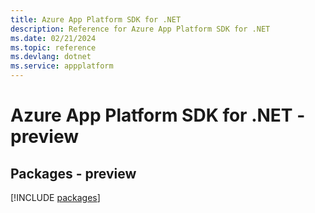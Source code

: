 ```yaml
---
title: Azure App Platform SDK for .NET
description: Reference for Azure App Platform SDK for .NET
ms.date: 02/21/2024
ms.topic: reference
ms.devlang: dotnet
ms.service: appplatform
---
```

# Azure App Platform SDK for .NET - preview
## Packages - preview
[!INCLUDE [packages](app-platform-index.md)]